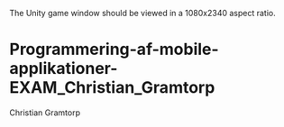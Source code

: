The Unity game window should be viewed in a 1080x2340 aspect ratio.

# Programmering-af-mobile-applikationer-EXAM_Christian_Gramtorp
 Christian Gramtorp
